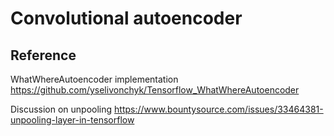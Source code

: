 # Convolutional autoencoder

## Reference
WhatWhereAutoencoder implementation
https://github.com/yselivonchyk/Tensorflow_WhatWhereAutoencoder

Discussion on unpooling
https://www.bountysource.com/issues/33464381-unpooling-layer-in-tensorflow
